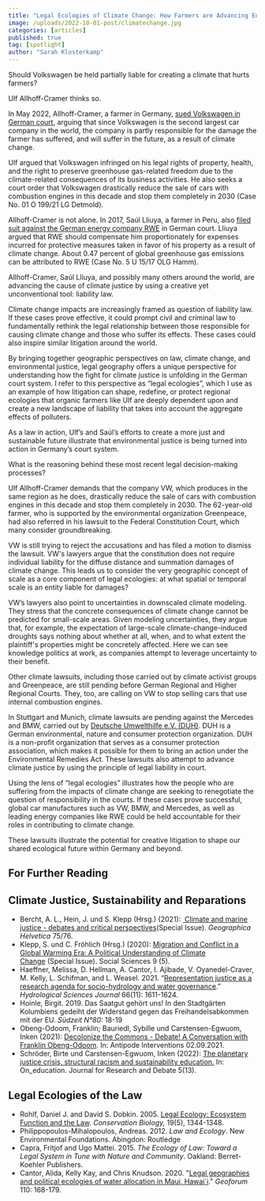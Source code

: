 ```yaml
---
title: "Legal Ecologies of Climate Change: How Farmers are Advancing Environmental Justice in the German Courts"
image: /uploads/2022-10-01-post/climatechange.jpg
categories: [articles]
published: true
tag: [spotlight]
author: "Sarah Klosterkamp"
---
```


Should Volkswagen be held partially liable for creating a climate that hurts farmers?

Ulf Allhoff-Cramer thinks so.

In May 2022, Allhoff-Cramer, a farmer in Germany, [sued Volkswagen in German court](https://www.lto.de/recht/nachrichten/n/lg-detmold-01-o-199-21-klimaklage-biobauer-volkswagen-immissionen-kausalitaet/), arguing that since Volkswagen is the second largest car company in the world, the company is partly responsible for the damage the farmer has suffered, and will suffer in the future, as a result of climate change.

Ulf argued that Volkswagen infringed on his legal rights of property, health, and the right to preserve greenhouse gas-related freedom due to the climate-related consequences of its business activities. He also seeks a court order that Volkswagen drastically reduce the sale of cars with combustion engines in this decade and stop them completely in 2030 (Case No. 01 O 199/21 LG Detmold).

Allhoff-Cramer is not alone. In 2017, Saúl Lliuya, a farmer in Peru, also [filed suit against the German energy company RWE](https://www.lto.de/recht/hintergruende/h/olg-hamm-5u1517-klage-bauer-rwe-beweiserhebung-klimawandel-haftung/) in German court. Lliuya argued that RWE should compensate him proportionately for expenses incurred for protective measures taken in favor of his property as a result of climate change. About 0.47 percent of global greenhouse gas emissions can be attributed to RWE (Case No. 5 U 15/17 OLG Hamm).

Allhoff-Cramer, Saúl Lliuya, and possibly many others around the world, are advancing the cause of climate justice by using a creative yet unconventional tool: liability law.

Climate change impacts are increasingly framed as question of liability law. If these cases prove effective, it could prompt civil and criminal law to fundamentally rethink the legal relationship between those responsible for causing climate change and those who suffer its effects. These cases could also inspire similar litigation around the world.

By bringing together geographic perspectives on law, climate change, and environmental justice, legal geography offers a unique perspective for understanding how the fight for climate justice is unfolding in the German court system. I refer to this perspective as “legal ecologies”, which I use as an example of how litigation can shape, redefine, or protect regional ecologies that organic farmers like Ulf are deeply dependent upon and create a new landscape of liability that takes into account the aggregate effects of polluters.

As a law in action, Ulf’s and Saúl’s efforts to create a more just and sustainable future illustrate that environmental justice is being turned into action in Germany’s court system.

What is the reasoning behind these most recent legal decision-making processes?

Ulf Allhoff-Cramer demands that the company VW, which produces in the same region as he does, drastically reduce the sale of cars with combustion engines in this decade and stop them completely in 2030. The 62-year-old farmer, who is supported by the environmental organization Greenpeace, had also referred in his lawsuit to the Federal Constitution Court, which many consider groundbreaking.

VW is still trying to reject the accusations and has filed a motion to dismiss the lawsuit. VW's lawyers argue that the constitution does not require individual liability for the diffuse distance and summation damages of climate change. This leads us to consider the very geographic concept of scale as a core component of legal ecologies: at what spatial or temporal scale is an entity liable for damages?

VW’s lawyers also point to uncertainties in downscaled climate modeling. They stress that the concrete consequences of climate change cannot be predicted for small-scale areas. Given modeling uncertainties, they argue that, for example, the expectation of large-scale climate-change-induced droughts says nothing about whether at all, when, and to what extent the plaintiff's properties might be concretely affected. Here we can see knowledge politics at work, as companies attempt to leverage uncertainty to their benefit.

Other climate lawsuits, including those carried out by climate activist groups and Greenpeace, are still pending before German Regional and Higher Regional Courts. They, too, are calling on VW to stop selling cars that use internal combustion engines.

In Stuttgart and Munich, climate lawsuits are pending against the Mercedes and BMW, carried out by [Deutsche Umwelthilfe e.V. (DUH)](https://www.duh.de/home/).  DUH is a German environmental, nature and consumer protection organization. DUH is a non-profit organization that serves as a consumer protection association, which makes it possible for them to bring an action under the Environmental Remedies Act. These lawsuits also attempt to advance climate justice by using the principle of legal liability in court.

Using the lens of “legal ecologies” illustrates how the people who are suffering from the impacts of climate change are seeking to renegotiate the question of responsibility in the courts. If these cases prove successful, global car manufactures such as VW, BMW, and Mercedes, as well as leading energy companies like RWE could be held accountable for their roles in contributing to climate change.

These lawsuits illustrate the potential for creative litigation to shape our shared ecological future within Germany and beyond.

## For Further Reading

## Climate Justice, Sustainability and Reparations

- Bercht, A. L., Hein, J. und S. Klepp (Hrsg.) (2021): [ Climate and marine justice - debates and critical perspectives](https://gh.copernicus.org/articles/special_issue1054.html)(Special Issue). *Geographica Helvetica* 75/76.
- Klepp, S. und C. Fröhlich (Hrsg.) (2020): [Migration and Conflict in a Global Warming Era: A Political Understanding of Climate Change](https://www.mdpi.com/journal/socsci/special_issues/migration_conflict_globalwarming) (Special Issue). Social Sciences 9 (5).
- Haeffner, Melissa, D. Hellman, A. Cantor, I. Ajibade, V. Oyanedel-Craver, M. Kelly, L. Schifman, and L. Weasel. 2021. “[Representation justice as a research agenda for socio-hydrology and water governance](https://www.google.com/url?q=https%3A%2F%2Fwww.tandfonline.com%2Fdoi%2Ffull%2F10.1080%2F02626667.2021.1945609&sa=D&sntz=1&usg=AOvVaw1Wsac_A1yvpcbEmk71mC7t).” *Hydrological Sciences Journal* 66(11): 1611-1624.
- Hoinle, Birgit. 2019. Das Saatgut gehört uns! In den Stadtgärten Kolumbiens gedeiht der Widerstand gegen das Freihandelsabkommen mit der EU. *Südzeit N°80:* 18-19
- Obeng-Odoom, Franklin; Bauriedl, Sybille und Carstensen-Egwuom, Inken (2021): [Decolonize the Commons - Debate! A Conversation with Franklin Obeng-Odoom](https://antipodeonline.org/2021/09/02/a-conversation-with-franklin-obeng-odoom/). In: Antipode Interventions 02.09.2021.
- Schröder, Birte und Carstensen-Egwuom, Inken (2022): [The planetary justice crisis, structural racism and sustainability education.](https://www.oneducation.net/no-13_april-2022/the-planetary-justice-crisis-structural-racism-and-sustainability-education/) In: On\_education. Journal for Research and Debate 5(13).

## Legal Ecologies of the Law

- Rohlf, Daniel J. and David S. Dobkin. 2005. [Legal Ecology: Ecosystem Function and the Law](https://shibbolethsp.jstor.org/start?entityID=https%3A%2F%2Fshibboleth.uni-bonn.de%2Fidp%2Fshibboleth&dest=https://www.jstor.org/stable/3591101&site=jstor). *Conservation Biology,* 19(5), 1344-1348.
- Philippopoulos-Mihalopoulos, Andreas. 2012. *Law and Ecology*. New Environmental Foundations. Abingdon: Routledge
- Capra, Fritjof and Ugo Mattei. 2015. *The Ecology of Law: Toward a Legal System in Tune with Nature and Community*. Oakland: Berret-Koehler Publishers.
- Cantor, Alida, Kelly Kay, and Chris Knudson. 2020. "[Legal geographies and political ecologies of water allocation in Maui, Hawai`i](https://www.google.com/url?q=https%3A%2F%2Fwww-sciencedirect-com.proxy.lib.pdx.edu%2Fscience%2Farticle%2Fpii%2FS001671852030049X&sa=D&sntz=1&usg=AOvVaw1rQwbyY07iI3DUVbhjInu-)." *Geoforum* 110: 168-179.
